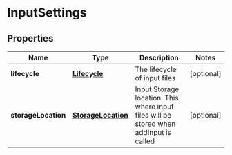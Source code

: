 
# InputSettings

## Properties
Name | Type | Description | Notes
------------ | ------------- | ------------- | -------------
**lifecycle** | [**Lifecycle**](Lifecycle.md) | The lifecycle of input files |  [optional]
**storageLocation** | [**StorageLocation**](StorageLocation.md) | Input Storage location. This where input files will be stored when addInput is called |  [optional]



